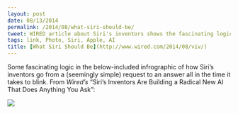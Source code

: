 ```yaml
---
layout: post
date: 08/13/2014
permalink: /2014/08/what-siri-should-be/
tweet: WIRED article about Siri's inventors shows the fascinating logic behind their new AI.
tags: link, Photo, Siri, Apple, AI
title: [What Siri Should Be](http://www.wired.com/2014/08/viv/)
---
```


<p>Some fascinating logic in the below-included infrographic of how Siri&#8217;s inventors go from a (seemingly simple) request to an answer all in the time it takes to blink. From <em>Wired&#8217;s</em> &#8220;Siri’s Inventors Are Building a Radical New AI That Does Anything You Ask&#8221;:</p>

<p><a href="http://www.wired.com/2014/08/viv/" title="Apple should have held onto these guys!"><img src="http://www.wired.com/wp-content/uploads/2014/08/ff_startup4_f.jpg"/></a></p>